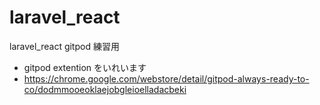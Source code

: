 # laravel_react
laravel_react gitpod 練習用

- gitpod extention をいれいます
- https://chrome.google.com/webstore/detail/gitpod-always-ready-to-co/dodmmooeoklaejobgleioelladacbeki
